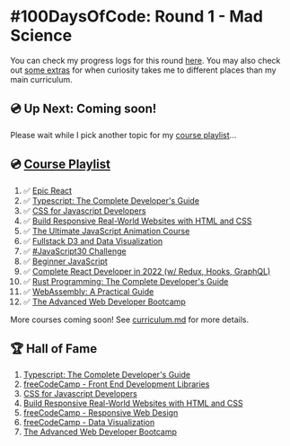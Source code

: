 # #100DaysOfCode: Round 1 - Mad Science

You can check my progress logs for this round [here](log.md). You may also check out [some extras](log-extra.md) for when curiosity takes me to different places than my main curriculum.

## 💿 Up Next: Coming soon!

Please wait while I pick another topic for my [course playlist](curriculum.md)...

## 💿 [Course Playlist](curriculum.md)

1. ✅ [Epic React](https://epicreact.dev/)
2. ✅ [Typescript: The Complete Developer's Guide](https://www.udemy.com/course/typescript-the-complete-developers-guide/)
3. ✅ [CSS for Javascript Developers](https://css-for-js.dev/)
4. ✅ [Build Responsive Real-World Websites with HTML and CSS](https://www.udemy.com/course/design-and-develop-a-killer-website-with-html5-and-css3/)
5. ✅ [The Ultimate JavaScript Animation Course](https://developedbyed.com/p/the-ultimate-javascript-animation-course)
6. ✅ [Fullstack D3 and Data Visualization](https://www.newline.co/fullstack-d3)
7. ✅ [#JavaScript30 Challenge](https://javascript30.com/)
8. ✅ [Beginner JavaScript](https://beginnerjavascript.com/)
9. ✅ [Complete React Developer in 2022 (w/ Redux, Hooks, GraphQL)](https://zerotomastery.io/courses/learn-react/)
10. ✅ [Rust Programming: The Complete Developer's Guide](https://zerotomastery.io/courses/learn-rust/)
11. ✅ [WebAssembly: A Practical Guide](https://academy.zerotomastery.io/p/learn-webassembly)
12. ✅ [The Advanced Web Developer Bootcamp](https://www.udemy.com/course/the-advanced-web-developer-bootcamp)

More courses coming soon! See [curriculum.md](curriculum.md) for more details.

## 🏆 Hall of Fame

1. [Typescript: The Complete Developer's Guide](https://www.udemy.com/certificate/UC-bf7e40a1-3121-4dff-a05e-8c67f586ade2/)
2. [freeCodeCamp - Front End Development Libraries](https://www.freecodecamp.org/certification/insidiae/front-end-development-libraries)
3. [CSS for Javascript Developers](https://courses.joshwcomeau.com/certificate/62b603248677061bf769e237)
4. [Build Responsive Real-World Websites with HTML and CSS](https://www.udemy.com/certificate/UC-6aa9308e-a5f4-458d-b595-abfbb5a05940/)
5. [freeCodeCamp - Responsive Web Design](https://www.freecodecamp.org/certification/insidiae/responsive-web-design)
6. [freeCodeCamp - Data Visualization](https://www.freecodecamp.org/certification/insidiae/data-visualization)
7. [The Advanced Web Developer Bootcamp](https://www.udemy.com/certificate/UC-10ebdee2-8c53-46a1-b8a2-e0b91b593d2e/)
